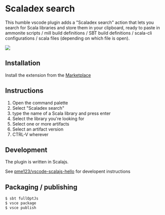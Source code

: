 # Scaladex search

This humble vscode plugin adds a "Scaladex search" action that lets you search
for Scala libraries and store them in your clipboard, ready to paste in
ammonite scripts / mill build definitions / SBT build definitions / scala-cli configurations / scala files (depending on which file is open).

![](https://github.com/baccata/vscode-scaladex-search/raw/master/assets/scaladex.gif)

## Installation

Install the extension from the [Marketplace](https://marketplace.visualstudio.com/items?itemName=baccata.scaladex-search)

## Instructions

1. Open the command palette
2. Select "Scaladex search"
3. type the name of a Scala library and press enter
4. Select the library you're looking for
5. Select one or more artifacts
6. Select an artifact version
7. CTRL-V wherever

## Development

The plugin is written in Scalajs.

See [pme123/vscode-scalajs-hello](https://github.com/pme123/vscode-scalajs-hello) for developent instructions


[accessible-scala]: https://marketplace.visualstudio.com/items?itemName=scala-center.accessible-scala
[helloworld-minimal-sample]: https://github.com/Microsoft/vscode-extension-samples/tree/master/helloworld-minimal-sample
[helloworld-scalajs-sample]: https://github.com/pme123/vscode-scalajs-hello
[Scalably Typed]: https://github.com/oyvindberg/ScalablyTyped
[SBT]: https://www.scala-sbt.org
[ScalaJS]: http://www.scala-js.org
[scalajs-bundler]: https://github.com/scalacenter/scalajs-bundler

## Packaging / publishing

```bash
$ sbt fullOptJs
$ vsce package
$ vsce publish
```

